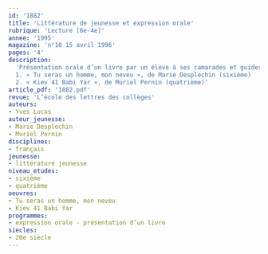 ```yaml
---
id: '1882'
title: 'Littérature de jeunesse et expression orale'
rubrique: 'Lecture [6e-4e]'
annee: '1995'
magazine: 'n°10 15 avril 1996'
pages: '4'
description: 
  'Présentation orale d’un livre par un élève à ses camarades et guides de préparation sur les deux titres suivants :
  1. « Tu seras un homme, mon neveu », de Marie Desplechin (sixième)
  2. « Kiev 41 Babi Yar », de Muriel Pernin (quatrième)'
article_pdf: '1882.pdf'
revue: 'L’école des lettres des collèges'
auteurs:
- Yves Lucas
auteur_jeunesse:
- Marie Desplechin
- Muriel Pernin
disciplines:
- français
jeunesse:
- littérature jeunesse
niveau_etudes:
- sixième
- quatrième
oeuvres:
- Tu seras un homme, mon neveu
- Kiev 41 Babi Yar
programmes:
- expression orale - présentation d’un livre
siecles:
- 20e siècle
---
```

